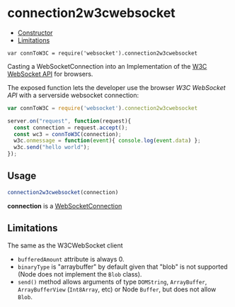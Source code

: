 connection2w3cwebsocket
============

* [Constructor](#constructor)
* [Limitations](#limitations)

`var connToW3C = require('websocket').connection2w3cwebsocket`

Casting a WebSocketConnection into an Implementation of the [W3C WebSocket API](http://www.w3.org/TR/websockets/) for browsers.

The exposed function lets the developer use the browser *W3C WebSocket API* with a serverside websocket connection:

```javascript
var connToW3C = require('websocket').connection2w3cwebsocket

server.on("request", function(request){
  const connection = request.accept();
  const wc3 = connToW3C(connection);
  w3c.onmessage = function(event){ console.log(event.data) };
  w3c.send("hello world");
});
```


Usage
-----------

```javascript
connection2w3cwebsocket(connection)
```

**connection** is a [WebSocketConnection](./WebSocketConnection.md)

Limitations
-----------

The same as the W3CWebSocket client

* `bufferedAmount` attribute is always 0.
* `binaryType` is "arraybuffer" by default given that "blob" is not supported (Node does not implement the `Blob` class).
* `send()` method allows arguments of type `DOMString`, `ArrayBuffer`, `ArrayBufferView` (`Int8Array`, etc) or Node `Buffer`, but does not allow `Blob`.
